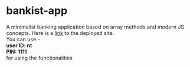 # bankist-app
A minimalist banking application based on array methods and modern JS concepts.
Here is a <a href='https://noeltom787.github.io/bankist-app/' target='_blank'>link</a> to the deployed site.<br>
You can use - <br>
      <b>user ID: nt<br>
      PIN: 1111</b><br>
for using the functionalities
